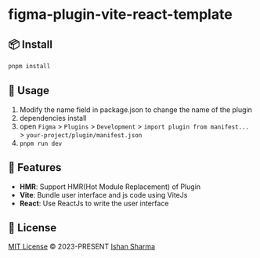 # figma-plugin-vite-react-template

## 📦 Install

```bash
pnpm install
```

## 🔨 Usage

1. Modify the name field in package.json to change the name of the plugin
2. dependencies install
3. open `Figma` > `Plugins` > `Development` > `import plugin from manifest...` > `your-project/plugin/manifest.json`
4. `pnpm run dev`

## 🚀 Features

- **HMR**: Support HMR(Hot Module Replacement) of Plugin
- **Vite**: Bundle user interface and js code using ViteJs
- **React**: Use ReactJs to write the user interface

## 📄 License

[MIT License](https://github.com/yingpengsha/figma-plugin-vite-react-template/blob/main/LICENSE) &copy; 2023-PRESENT [Ishan Sharma](https://github.com/ishan-flek-ai)
